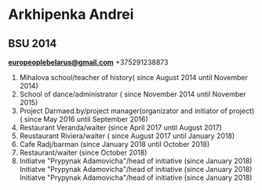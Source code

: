# Arkhipenka Andrei
## BSU 2014
[**europeoplebelarus@gmail.com**](malito:europeoplebelarus@gmail.com)
+375291238873
1. Mihalova school/teacher of history( since August 2014 until November 2014)
2. School of dance/administrator ( since November 2014 until November 2015)
3. Project Darmaed.by/project manager(organizator and initiator of project)( since May 2016 until September 2016)
4. Restaurant Veranda/waiter (since April 2017 until August 2017)
5. Reustaurant Riviera/waiter ( since August 2017 until January 2018)
6. Cafe Radj/barman (since January 2018 until October 2018)
7. Restaurant/waiter (since October 2018)
8. Initiatve "Prypynak Adamovicha"/head of initiative (since January 2018)
Initiatve "Prypynak Adamovicha"/head of initiative (since January 2018)
Initiatve "Prypynak Adamovicha"/head of initiative (since January 2018)

